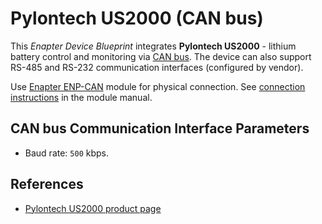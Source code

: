 # Pylontech US2000 (CAN bus)

This _Enapter Device Blueprint_ integrates **Pylontech US2000** - lithium battery control and monitoring via [CAN bus](https://developers.enapter.com/docs/reference/ucm/can). The device can also support RS-485 and RS-232 communication interfaces (configured by vendor).

Use [Enapter ENP-CAN](https://handbook.enapter.com/modules/ENP-CAN/ENP-CAN.html) module for physical connection. See [connection instructions](https://handbook.enapter.com/modules/ENP-CAN/ENP-CAN.html#connection-examples) in the module manual.

## CAN bus Communication Interface Parameters

- Baud rate: `500` kbps.

## References

- [Pylontech US2000 product page](http://en.pylontech.com.cn/pro_detail.aspx?id=114&cid=23)
